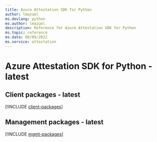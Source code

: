 ```yaml
---
title: Azure Attestation SDK for Python
author: lmazuel
ms.devlang: python
ms.author: lmazuel
description: Reference for Azure Attestation SDK for Python
ms.topic: reference
ms.data: 08/09/2022
ms.service: attestation
---
```

# Azure Attestation SDK for Python - latest

## Client packages - latest
[!INCLUDE [client-packages](attestation-client-index.md)]
## Management packages - latest
[!INCLUDE [mgmt-packages](attestation-mgmt-index.md)]